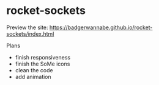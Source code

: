 # rocket-sockets

Preview the site: https://badgerwannabe.github.io/rocket-sockets/index.html

Plans 
- finish responsiveness
- finish the SoMe icons
- clean the code
- add animation

